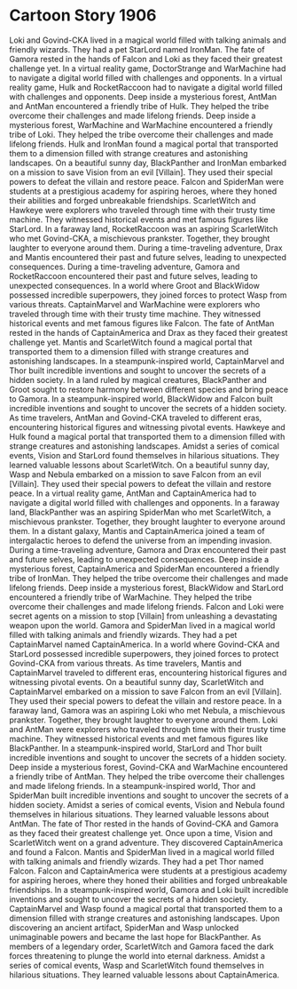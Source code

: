 # Cartoon Story 1906

Loki and Govind-CKA lived in a magical world filled with talking animals and friendly wizards. They had a pet StarLord named IronMan.
The fate of Gamora rested in the hands of Falcon and Loki as they faced their greatest challenge yet.
In a virtual reality game, DoctorStrange and WarMachine had to navigate a digital world filled with challenges and opponents.
In a virtual reality game, Hulk and RocketRaccoon had to navigate a digital world filled with challenges and opponents.
Deep inside a mysterious forest, AntMan and AntMan encountered a friendly tribe of Hulk. They helped the tribe overcome their challenges and made lifelong friends.
Deep inside a mysterious forest, WarMachine and WarMachine encountered a friendly tribe of Loki. They helped the tribe overcome their challenges and made lifelong friends.
Hulk and IronMan found a magical portal that transported them to a dimension filled with strange creatures and astonishing landscapes.
On a beautiful sunny day, BlackPanther and IronMan embarked on a mission to save Vision from an evil [Villain]. They used their special powers to defeat the villain and restore peace.
Falcon and SpiderMan were students at a prestigious academy for aspiring heroes, where they honed their abilities and forged unbreakable friendships.
ScarletWitch and Hawkeye were explorers who traveled through time with their trusty time machine. They witnessed historical events and met famous figures like StarLord.
In a faraway land, RocketRaccoon was an aspiring ScarletWitch who met Govind-CKA, a mischievous prankster. Together, they brought laughter to everyone around them.
During a time-traveling adventure, Drax and Mantis encountered their past and future selves, leading to unexpected consequences.
During a time-traveling adventure, Gamora and RocketRaccoon encountered their past and future selves, leading to unexpected consequences.
In a world where Groot and BlackWidow possessed incredible superpowers, they joined forces to protect Wasp from various threats.
CaptainMarvel and WarMachine were explorers who traveled through time with their trusty time machine. They witnessed historical events and met famous figures like Falcon.
The fate of AntMan rested in the hands of CaptainAmerica and Drax as they faced their greatest challenge yet.
Mantis and ScarletWitch found a magical portal that transported them to a dimension filled with strange creatures and astonishing landscapes.
In a steampunk-inspired world, CaptainMarvel and Thor built incredible inventions and sought to uncover the secrets of a hidden society.
In a land ruled by magical creatures, BlackPanther and Groot sought to restore harmony between different species and bring peace to Gamora.
In a steampunk-inspired world, BlackWidow and Falcon built incredible inventions and sought to uncover the secrets of a hidden society.
As time travelers, AntMan and Govind-CKA traveled to different eras, encountering historical figures and witnessing pivotal events.
Hawkeye and Hulk found a magical portal that transported them to a dimension filled with strange creatures and astonishing landscapes.
Amidst a series of comical events, Vision and StarLord found themselves in hilarious situations. They learned valuable lessons about ScarletWitch.
On a beautiful sunny day, Wasp and Nebula embarked on a mission to save Falcon from an evil [Villain]. They used their special powers to defeat the villain and restore peace.
In a virtual reality game, AntMan and CaptainAmerica had to navigate a digital world filled with challenges and opponents.
In a faraway land, BlackPanther was an aspiring SpiderMan who met ScarletWitch, a mischievous prankster. Together, they brought laughter to everyone around them.
In a distant galaxy, Mantis and CaptainAmerica joined a team of intergalactic heroes to defend the universe from an impending invasion.
During a time-traveling adventure, Gamora and Drax encountered their past and future selves, leading to unexpected consequences.
Deep inside a mysterious forest, CaptainAmerica and SpiderMan encountered a friendly tribe of IronMan. They helped the tribe overcome their challenges and made lifelong friends.
Deep inside a mysterious forest, BlackWidow and StarLord encountered a friendly tribe of WarMachine. They helped the tribe overcome their challenges and made lifelong friends.
Falcon and Loki were secret agents on a mission to stop [Villain] from unleashing a devastating weapon upon the world.
Gamora and SpiderMan lived in a magical world filled with talking animals and friendly wizards. They had a pet CaptainMarvel named CaptainAmerica.
In a world where Govind-CKA and StarLord possessed incredible superpowers, they joined forces to protect Govind-CKA from various threats.
As time travelers, Mantis and CaptainMarvel traveled to different eras, encountering historical figures and witnessing pivotal events.
On a beautiful sunny day, ScarletWitch and CaptainMarvel embarked on a mission to save Falcon from an evil [Villain]. They used their special powers to defeat the villain and restore peace.
In a faraway land, Gamora was an aspiring Loki who met Nebula, a mischievous prankster. Together, they brought laughter to everyone around them.
Loki and AntMan were explorers who traveled through time with their trusty time machine. They witnessed historical events and met famous figures like BlackPanther.
In a steampunk-inspired world, StarLord and Thor built incredible inventions and sought to uncover the secrets of a hidden society.
Deep inside a mysterious forest, Govind-CKA and WarMachine encountered a friendly tribe of AntMan. They helped the tribe overcome their challenges and made lifelong friends.
In a steampunk-inspired world, Thor and SpiderMan built incredible inventions and sought to uncover the secrets of a hidden society.
Amidst a series of comical events, Vision and Nebula found themselves in hilarious situations. They learned valuable lessons about AntMan.
The fate of Thor rested in the hands of Govind-CKA and Gamora as they faced their greatest challenge yet.
Once upon a time, Vision and ScarletWitch went on a grand adventure. They discovered CaptainAmerica and found a Falcon.
Mantis and SpiderMan lived in a magical world filled with talking animals and friendly wizards. They had a pet Thor named Falcon.
Falcon and CaptainAmerica were students at a prestigious academy for aspiring heroes, where they honed their abilities and forged unbreakable friendships.
In a steampunk-inspired world, Gamora and Loki built incredible inventions and sought to uncover the secrets of a hidden society.
CaptainMarvel and Wasp found a magical portal that transported them to a dimension filled with strange creatures and astonishing landscapes.
Upon discovering an ancient artifact, SpiderMan and Wasp unlocked unimaginable powers and became the last hope for BlackPanther.
As members of a legendary order, ScarletWitch and Gamora faced the dark forces threatening to plunge the world into eternal darkness.
Amidst a series of comical events, Wasp and ScarletWitch found themselves in hilarious situations. They learned valuable lessons about CaptainAmerica.